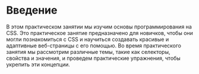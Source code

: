 # Введение

В этом практическом занятии мы изучим основы программирования на CSS. Это практическое занятие предназначено для новичков, чтобы они могли познакомиться с CSS и научиться создавать красивые и адаптивные веб-страницы с его помощью. Во время практического занятия мы рассмотрим различные темы, такие как селекторы, свойства и значения, и проведем практические упражнения, чтобы укрепить эти концепции.
